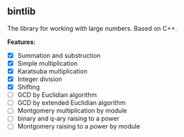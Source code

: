 ## bintlib
The library for working with large numbers.
Based on C++.

**Features:**
- [x] Summation and substruction
- [x] Simple multiplication
- [x] Karatsuba multiplication
- [x] Integer division
- [x] Shifting
- [ ] GCD by Euclidian algorithm
- [ ] GCD by extended Euclidian algorithm
- [ ] Montgomery multiplication by module
- [ ] binary and q-ary raising to a power
- [ ] Montgomery raising to a power by module
